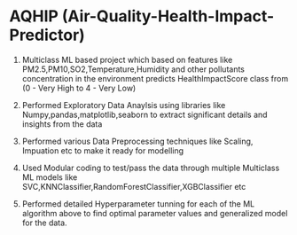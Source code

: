 # AQHIP (Air-Quality-Health-Impact-Predictor)

1. Multiclass ML based project which based on features like PM2.5,PM10,SO2,Temperature,Humidity and other pollutants concentration in the environment predicts HealthImpactScore class from (0 - Very High to 4 - Very Low)

2. Performed Exploratory Data Anaylsis using libraries like Numpy,pandas,matplotlib,seaborn to extract significant details and insights from the data

3. Performed various Data Preprocessing techniques like Scaling, Impuation etc to make it ready for modelling

4. Used Modular coding to test/pass the data through multiple Multiclass ML models like SVC,KNNClassifier,RandomForestClassifier,XGBClassifier etc

5. Performed detailed Hyperparameter tunning for each of the ML algorithm above to find optimal parameter values and generalized model for the data.

